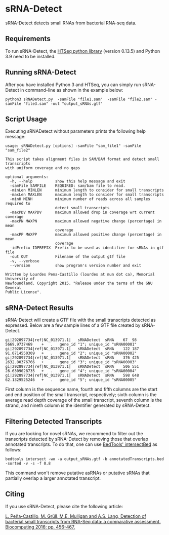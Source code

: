 # sRNA-Detect

sRNA-Detect detects small RNAs from bacterial RNA-seq data.

## Requirements

To run sRNA-Detect, the [HTSeq  python library](https://htseq.readthedocs.io/en/latest/) (version 0.13.5) and Python 3.9 need to be installed. 

## Running sRNA-Detect

After you have installed Python 3 and HTSeq, you can simply run sRNA-Detect in command-line as shown in the example below:

```
python3 sRNADetect.py  -samFile "file1.sam"  -samFile "file2.sam" -samFile "file3.sam" -out "output_sRNAs.gtf"
```

## Script Usage

Executing sRNADetect without parameters prints the following help message:

```
usage: sRNADetect.py [options] -samFile "sam_file1" -samFile "sam_file2"

This script takes alignment files in SAM/BAM format and detect small transcripts
with uniform coverage and no gaps

optional arguments:
  -h, --help          show this help message and exit
  -samFile SAMFILE    REQUIRED: sam/bam file to read.
  -minLen MINLEN      minimum length to consider for small transcripts
  -maxLen MAXLEN      maximum length to consider for small transcripts
  -minH MINH          minimum number of reads across all samples required to
                      detect small transcripts
  -maxPDV MAXPDV      maximum allowed drop in coverage wrt current coverage
  -maxPN MAXPN        maximum allowed negative change (percentage) in mean
                      coverage
  -maxPP MAXPP        maximum allowed positive change (percentage) in mean
                      coverage
  -idPrefix IDPREFIX  Prefix to be used as identifier for sRNAs in gtf file
  -out OUT            Filename of the output gtf file
  -v, --verbose
  --version           show program's version number and exit

Written by Lourdes Pena-Castillo (lourdes at mun dot ca), Memorial University of
Newfoundland. Copyright 2015. "Release under the terms of the GNU General
Public License".
```

## sRNA-Detect Results

sRNA-Detect will create a GTF file with the small transcripts detected as expressed. Below are a few sample lines of a GTF file created by sRNA-Detect.

```
gi|292897734|ref|NC_013971.1|	sRNADetect	sRNA	67	98	5669.9737469	+	.	gene_id "1"; unique_id "sRNA00001"
gi|292897734|ref|NC_013971.1|	sRNADetect	sRNA	122	187	91.0714550309	+	.	gene_id "2"; unique_id "sRNA00002"
gi|292897734|ref|NC_013971.1|	sRNADetect	sRNA	376	425	2632.80376766	+	.	gene_id "3"; unique_id "sRNA00003"
gi|292897734|ref|NC_013971.1|	sRNADetect	sRNA	506	551	26.6309028735	+	.	gene_id "4"; unique_id "sRNA00004"
gi|292897734|ref|NC_013971.1|	sRNADetect	sRNA	598	648	62.1329525246	+	.	gene_id "5"; unique_id "sRNA00005"
```

First column is the sequence name, fourth and fifth columns are the start and end position of the small transcript, respectively; sixth column is the average read depth coverage of the small transcript, seventh column is the strand, and nineth column is the identifier generated by sRNA-Detect.

## Filtering Detected Transcripts

If you are looking for novel sRNAs, we recommend to filter out the transcripts detected by sRNA-Detect by removing those that overlap annotated transcripts. To do that, one can use [BedTools' intersectBed](http://bedtools.readthedocs.io/en/latest/content/tools/intersect.html) as follows:

```
bedtools intersect -wo -a output_sRNAs.gtf -b annotatedTranscripts.bed -sorted -v -s -f 0.8
```
This command won't remove putative asRNAs or putative sRNAs that partially overlap a larger annotated transcript.

## Citing

If you use sRNA-Detect, please cite the following article:

[L. Peña-Castillo, M. Grüll, M.E. Mulligan and A.S. Lang, Detection of bacterial small transcripts from RNA-Seq data: a comparative assessment. Biocomputing 2016: pp. 456-467.](https://doi.org/10.1142/9789814749411_0042)

